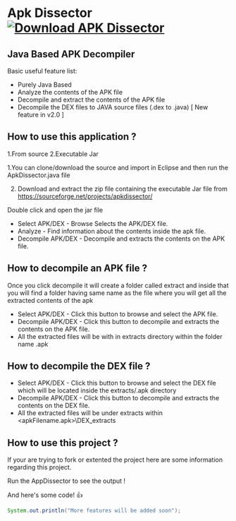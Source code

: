# Apk Dissector  [![Download APK Dissector](https://img.shields.io/sourceforge/dt/apkdissector.svg)](https://sourceforge.net/projects/apkdissector/files/latest/download)

## Java Based APK Decompiler

Basic useful feature list:

 * Purely Java Based
 * Analyze the contents of the APK file
 * Decompile and extract the contents of the APK file
 * Decompile the DEX files to JAVA source files (.dex to .java) [ New feature in v2.0 ]
 
## How to use this application ?
1.From source 
2.Executable Jar

1.You can clone/download the source and import in Eclipse and then run the ApkDissector.java file


2. Download and extract the zip file containing the executable Jar file from https://sourceforge.net/projects/apkdissector/

Double click and open the jar file 

 * Select APK/DEX - Browse Selects the APK/DEX file.
 * Analyze - Find information about the contents inside the apk file.
 * Decompile APK/DEX - Decompile and extracts the contents on the APK file.
 
## How to decompile an APK file ?

Once you click decompile it will create a folder called extract and inside that you will find a folder having same name as the file where you will get all the extracted contents of the apk

 * Select APK/DEX - Click this button to browse and select the APK file.
 * Decompile APK/DEX - Click this button to  decompile and extracts the contents on the APK file.
 * All the extracted files will be with in extracts directory within the folder name <apkfileName>.apk

## How to decompile the DEX file ?
 * Select APK/DEX - Click this button to browse and select the DEX file which will be located inside the extracts/<apkfileName>.apk directory
 * Decompile APK/DEX - Click this button to  decompile and extracts the contents on the DEX file.
 * All the extracted files will be under extracts within <apkFilename.apk>\DEX_extracts

 
 

## How to use this project ?

If your are trying to fork or extented the project here are some information regarding this project.

Run the AppDissector to see the output !

And here's some code! :+1:

```java
System.out.println("More features will be added soon");
```
